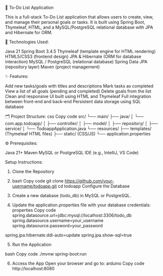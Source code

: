 📝 To-Do List Application

This is a full-stack To-Do List application that allows users to create, view, and manage their personal goals or tasks. 
It is built using Spring Boot, Thymeleaf, HTML, and a MySQL/PostgreSQL relational database with JPA and Hibernate for ORM.

🔧 Technologies Used:

Java 21
Spring Boot 3.4.5
Thymeleaf (template engine for HTML rendering)
HTML5/CSS3 (frontend design)
JPA & Hibernate (ORM for database interaction)
MySQL / PostgreSQL (relational database)
Spring Data JPA (repository layer)
Maven (project management)

✨ Features:

Add new tasks/goals with titles and descriptions
Mark tasks as completed
View a list of all goals (pending and completed)
Delete goals from the list
Clean and responsive UI built using HTML and Thymeleaf
Full integration between front-end and back-end
Persistent data storage using SQL database

🗂️ Project Structure:
css
Copy code
src/
 └── main/
     ├── java/
     │   └── com.app.todoapp/
     │       ├── controller/
     │       ├── model/
     │       ├── repository/
     │       ├── service/
     │       └── TodoappApplication.java
     └── resources/
         ├── templates/  (Thymeleaf HTML files)
         ├── static/     (CSS/JS)
         └── application.properties

⚙️ Prerequisites:

Java 21+
Maven
MySQL or PostgreSQL
IDE (e.g., IntelliJ, VS Code)

Setup Instructions:

1) Clone the Repository

2) bash
  Copy code
  git clone https://github.com/your-username/todoapp.git
  cd todoapp
  Configure the Database

3) Create a new database (todo_db) in MySQL or PostgreSQL.

4) Update the application.properties file with your database credentials:
  properties
  Copy code
  spring.datasource.url=jdbc:mysql://localhost:3306/todo_db
  spring.datasource.username=your_username
  spring.datasource.password=your_password

  spring.jpa.hibernate.ddl-auto=update
  spring.jpa.show-sql=true
  
5) Run the Application

  bash
  Copy code
  ./mvnw spring-boot:run
  
6) Access the App
  Open your browser and go to:
  arduino
  Copy code
  http://localhost:8080
